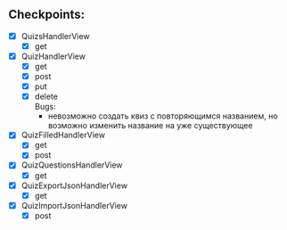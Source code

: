 ## Checkpoints:
- [x] QuizsHandlerView
  - [x] get
- [x] QuizHandlerView
  - [x] get
  - [x] post
  - [x] put
  - [x] delete  
  Bugs:
    - невозможно создать квиз с повторяющимся названием, 
    но возможно изменить название на уже существующее
- [x] QuizFilledHandlerView
  - [x] get
  - [x] post
- [x] QuizQuestionsHandlerView
  - [x] get
- [x] QuizExportJsonHandlerView
  - [x] get
- [x] QuizImportJsonHandlerView
  - [x] post
